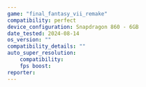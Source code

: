 ```yaml
---
game: "final_fantasy_vii_remake"
compatibility: perfect
device_configuration: Snapdragon 860 - 6GB
date_tested: 2024-08-14
os_version: ""
compatibility_details: ""
auto_super_resolution:
    compatibility: 
    fps boost: 
reporter: 
---
```

